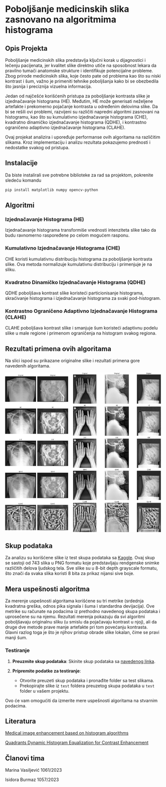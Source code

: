 # Poboljšanje medicinskih slika zasnovano na algoritmima histograma

## Opis Projekta

Poboljšanje medicinskih slika predstavlja ključni korak u dijagnostici i lečenju pacijenata, jer kvalitet slike direktno utiče na sposobnost lekara da pravilno tumači anatomske strukture i identifikuje potencijalne probleme. Zbog prirode medicinskih slika, koje često pate od problema kao što su niski kontrast i šum, važno je primeniti tehnike poboljšanja kako bi se obezbedila što jasnija i preciznija vizuelna informacija.

Jedan od najčešće korišćenih pristupa za poboljšanje kontrasta slike je izjednačavanje histograma (HE). Međutim, HE može generisati neželjene artefakte i prekomerno pojačanje kontrasta u određenim delovima slike. Da bi se rešili ovi problemi, razvijeni su različiti napredni algoritmi zasnovani na histogramu, kao što su kumulativno izjednačavanje histograma (CHE), kvadratno dinamičko izjednačavanje histograma (QDHE), i kontrastno ograničeno adaptivno izjednačavanje histograma (CLAHE).

Ovaj projekat analizira i upoređuje performanse ovih algoritama na različitim slikama. Kroz implementaciju i analizu rezultata pokazujemo prednosti i nedostatke svakog od pristupa.

## Instalacije

Da biste instalirali sve potrebne biblioteke za rad sa projektom, pokrenite sledeću komandu
```bash
pip install matplotlib numpy opencv-python
```


## Algoritmi



### Izjednačavanje Histograma (HE)

Izjednačavanje histograma transformiše vrednosti intenziteta slike tako da budu ravnomerno raspoređene po celom mogućem rasponu.

### Kumulativno Izjednačavanje Histograma (CHE)

CHE koristi kumulativnu distribuciju histograma za poboljšanje kontrasta slike. Ova metoda normalizuje kumulativnu distribuciju i primenjuje je na sliku.

### Kvadratno Dinamičko Izjednačavanje Histograma (QDHE)

QDHE poboljšava kontrast slike koristeći particionisanje histograma, skraćivanje histograma i izjednačavanje histograma za svaki pod-histogram.

### Kontrastno Ograničeno Adaptivno Izjednačavanje Histograma (CLAHE)

CLAHE poboljšava kontrast slike i smanjuje šum koristeći adaptivnu podelu slike u male regione i primenom ograničenja na histogram svakog regiona.

## Rezultati primena ovih algoritama

Na slici ispod su prikazane originalne slike i rezultati primena gore navedenih algoritama.

<img src="show-image.png" alt="Rezultati primena metoda" width="600"/>

## Skup podataka

Za analizu su korišćene slike iz test skupa podataka sa [Kaggle](https://www.kaggle.com/datasets/ibombonato/xray-body-images-in-png-unifesp-competion). Ovaj skup se sastoji od 743 slika u PNG formatu koje predstavljaju rendgenske snimke različitih delova ljudskog tela. Sve slike su u 8-bit depth grayscale formatu, što znači da svaka slika koristi 8 bita za prikaz nijansi sive boje.


## Mera uspešnosti algoritma

Za merenje uspešnosti algoritama korišćene su tri metrike (srdednja kvadratna greška, odnos pika signala i šuma i standardna devijacija). Ove metrike su računate na podacima iz prethodno navedenog skupa podataka i uprosečene su na njemu. Rezultati merenja pokazuju da svi algoritmi poboljšavaju originalnu sliku (u smislu da pojačavaju kontrast u njoj), ali da druge dve metode prave manje artefakte pri tom povećanju kontrasta. Glavni razlog toga je što je njihov pristup obrade slike lokalan, čime se pravi manji šum.

### Testiranje

1. **Preuzmite skup podataka**: Skinite skup podataka sa [navedenog linka](https://www.kaggle.com/datasets/ibombonato/xray-body-images-in-png-unifesp-competion).

2. **Pripremite podatke za testiranje**:
    - Otvorite preuzeti skup podataka i pronađite folder sa test slikama.
    - Prekopirajte slike iz `test` foldera preuzetog skupa podataka u `test` folder u vašem projektu.

Ovo će vam omogućiti da izmerite mere uspešnosti algoritama na stvarnim podacima.




## Literatura

[Medical image enhancement based on histogram algorithms](https://www.sciencedirect.com/science/article/pii/S1877050919321519)

[Quadrants Dynamic Histogram Equalization for Contrast Enhancement](https://www.researchgate.net/publication/224209840_Quadrants_Dynamic_Histogram_Equalization_for_Contrast_Enhancement)

## Članovi tima

Marina Vasiljević 1061/2023

Isidora Burmaz 1057/2023



